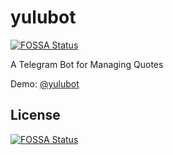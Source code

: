 # yulubot
[![FOSSA Status](https://app.fossa.io/api/projects/git%2Bgithub.com%2Fclarkzjw%2Fyulubot.svg?type=shield)](https://app.fossa.io/projects/git%2Bgithub.com%2Fclarkzjw%2Fyulubot?ref=badge_shield)


A Telegram Bot for Managing Quotes

Demo: [@yulubot](https://t.me/yulubot)



## License
[![FOSSA Status](https://app.fossa.io/api/projects/git%2Bgithub.com%2Fclarkzjw%2Fyulubot.svg?type=large)](https://app.fossa.io/projects/git%2Bgithub.com%2Fclarkzjw%2Fyulubot?ref=badge_large)